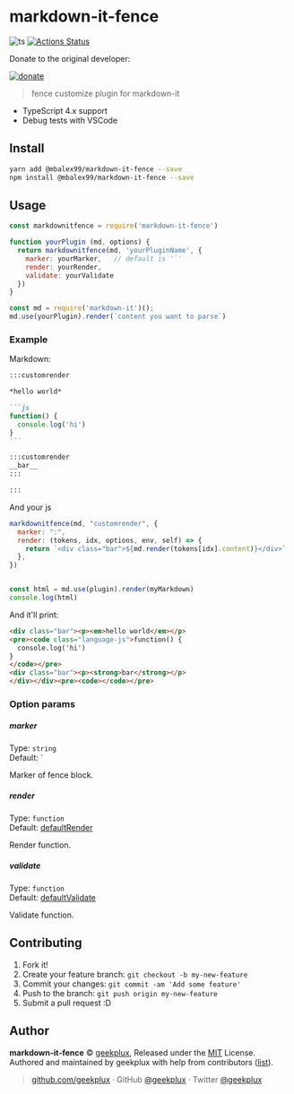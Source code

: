 # markdown-it-fence

![ts](https://badgen.net/badge/Built%20With/TypeScript/blue)
[![Actions Status](https://github.com/mbalex99/markdown-it-fence/workflows/Node.js%20CI/badge.svg)](https://github.com/mbalex99/markdown-it-fence/actions)


Donate to the original developer:

 [![donate](https://img.shields.io/badge/$-donate-ff69b4.svg?maxAge=2592000&style=flat)](http://donate.geekplux.com)

> fence customize plugin for markdown-it

* TypeScript 4.x support
* Debug tests with VSCode

## Install

```bash
yarn add @mbalex99/markdown-it-fence --save
npm install @mbalex99/markdown-it-fence --save
```

## Usage

```js
const markdownitfence = require('markdown-it-fence')

function yourPlugin (md, options) {
  return markdownitfence(md, 'yourPluginName', {
    marker: yourMarker,   // default is '`'
    render: yourRender,
    validate: yourValidate
  })
}

const md = require('markdown-it')();
md.use(yourPlugin).render(`content you want to parse`)

```

### Example

Markdown:

~~~md
:::customrender

*hello world*

```js
function() {
  console.log('hi')
}
```

:::customrender
__bar__
:::

:::
~~~

And your js

```js
markdownitfence(md, "customrender", {
  marker: ":",
  render: (tokens, idx, options, env, self) => {
    return `<div class="bar">${md.render(tokens[idx].content)}</div>`
  },
})


const html = md.use(plugin).render(myMarkdown)
console.log(html)
```

And it'll print:

```html
<div class="bar"><p><em>hello world</em></p>
<pre><code class="language-js">function() {
  console.log('hi')
}
</code></pre>
<div class="bar"><p><strong>bar</strong></p>
</div></div><pre><code></code></pre>
```


### Option params

##### marker

Type: `string`<br>
Default: `

Marker of fence block.

##### render

Type: `function`<br>
Default: [defaultRender](./src/index.js)

Render function.

##### validate

Type: `function`<br>
Default: [defaultValidate](./src/index.js)

Validate function.


## Contributing

1. Fork it!
2. Create your feature branch: `git checkout -b my-new-feature`
3. Commit your changes: `git commit -am 'Add some feature'`
4. Push to the branch: `git push origin my-new-feature`
5. Submit a pull request :D


## Author

**markdown-it-fence** © [geekplux](https://github.com/geekplux), Released under the [MIT](./LICENSE) License.<br>
Authored and maintained by geekplux with help from contributors ([list](https://github.com/geekplux/markdown-it-fence/contributors)).

> [github.com/geekplux](https://github.com/geekplux) · GitHub [@geekplux](https://github.com/geekplux) · Twitter [@geekplux](https://twitter.com/geekplux)
